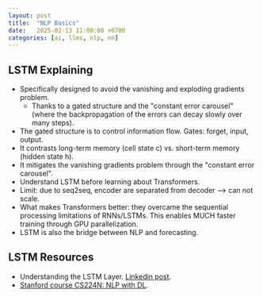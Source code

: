 ```yaml
---
layout: post
title:  "NLP Basics"
date:   2025-02-13 11:00:00 +0700
categories: [ai, llms, nlp, nn]
---
```

## LSTM Explaining
- Specifically designed to avoid the vanishing and exploding gradients problem.
  - Thanks to a gated structure and the "constant error carousel" (where the backpropagation of the errors can decay slowly over many steps).   
- The gated structure is to control information flow. Gates: forget, input, output.
- It contrasts long-term memory (cell state c) vs. short-term memory (hidden state h).
- It mitigates the vanishing gradients problem through the "constant error carousel".
- Understand LSTM before learning about Transformers.
- Limit: due to seq2seq, encoder are separated from decoder --> can not scale.
- What makes Transformers better: they overcame the sequential processing limitations of RNNs/LSTMs. This enables MUCH faster training through GPU parallelization.
- LSTM is also the bridge between NLP and forecasting.

## LSTM Resources
- Understanding the LSTM Layer. [Linkedin post](https://www.linkedin.com/feed/update/groupPost:961087-7290418174666162177/).
- [Stanford course CS224N: NLP with DL](https://web.stanford.edu/class/cs224n/).

